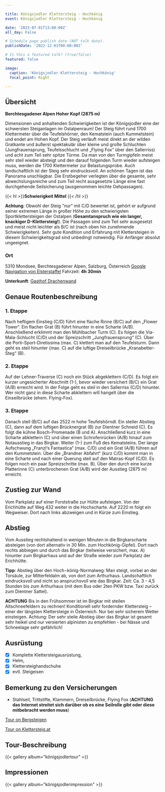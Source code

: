 ```yaml
---

title: Königsjodler Klettersteig - Hochkönig
event: Königsjodler Klettersteig - Hochkönig

date: '2023-07-01T13:00:00Z'
all_day: False

# Schedule page publish date (NOT talk date).
publishDate: '2022-12-01T00:00:00Z'

# Is this a featured talk? (true/false)
featured: false

image:
  caption: 'Königsjodler Klettersteig - Hochkönig'
  focal_point: Right

---
```


## Übersicht
**Berchtesgadener Alpen Hoher Kopf (2875 m)**

Dimensionen und anhaltenden Schwierigkeiten ist der Königsjodler eine der schwersten Steiganlagen im Ostalpenraum! Der Steig führt rund 1700 Klettermeter über die Teufelshörner, den Kematstein (auch Kummetstein) und endet am Hohen Kopf. Der Steig verläuft meist direkt an der wilden Gratkante und äußerst spektakulär über kleine und große Schluchten (Jungfrauensprung, Teufelsschlucht und „Flying Fox“ über den Sallerriss) und acht zum Teil sehr spitze Türme. Da man von den Turmgipfeln meist sehr steil wieder absteigt und den darauf folgenden Turm wieder aufsteigen muss, werden die 1700 Klettermeter zur Belastungsprobe. Auch landschaftlich ist der Steig sehr eindrucksvoll. An schönen Tagen ist das Panorama unschlagbar. Die Erstbegeher verlegten über die gesamte, sehr abwechslungsreiche und zum Teil recht ausgesetzte Länge eine fast durchgehende Seilsicherung (ausgenommen leichte Gehpassagen).

{{< hl >}}**Schwierigkeit Mittel** {{< /hl >}}

**Achtung**: Obwohl der Steig "nur" mit C/D bewertet ist, gehört er aufgrund seiner extremen Länge in großer Höhe zu den schwierigsten Sportklettersteigen der Ostalpen (**Gesamtanspruch wie ein langer, knackiger D-Klettersteig!**). Die Passagen sind zum Teil sehr ausgesetzt und meist nicht leichter als B/C ist (nach oben hin zunehmende Schwierigkeiten). Sehr gute Kondition und Erfahrung mit Klettersteigen in diesem Schwierigkeitsgrad sind unbedingt notwendig. Für Anfänger absolut ungeeignet.

### Ort
5310 Mondsee, Berchtesgadener Alpen, Salzburg, Österreich
[Google Navigation von Elsterstaffel](https://goo.gl/maps/5DTYUiD4uSEvn1Uu7)
Fahrzeit: **4h 30min**

**Unterkunft**: [Gasthof Drachenwand](https://www.drachenwand.at/)


## Genaue Routenbeschreibung

### 1. Etappe
Nach heftigem Einstieg (C/D) führt eine flache Rinne (B/C) auf den „Flower Tower“. Ein flacher Grat (B) führt hinunter in eine Scharte (A/B). Anschließend erklimmt man den Mühlbacher Turm (C). Es folgen die Via-Mala-Schlucht (C/D) und der Spreizschritt „Jungfrauensprung“ (C). Über die Porti-Sport-Diretissima (max. C) klettert man auf den Teufelsturm. Dann geht es steil hinunter (max. C) auf die luftige Dreiseilbrücke „Kranabetter-Steg“ (B). 
### 2. Etappe
Auf der Lehner-Traverse (C) noch ein Stück abgeklettern (C/D). Es folgt ein kurzer ungesicherter Abschnitt (1-), bevor wieder versichert (B/C) ein Grat (A/B) erreicht wird. In der Folge geht es steil in den Sallerriss (C/D) hinunter. Wer nicht ganz in diese Scharte abklettern will hangelt über die Einseilbrücke (ehem. Flying-Fox). 
### 3. Etappe
Danach steil (B/C) auf das 2522 m hohe Teufelshörndl. Ein steiler Abstieg (C), dann auf dem luftigen Brücknergrat (B) zur Dientner Schneid (C). Es folgt die kühne Bosch-Promenade (B und A). Anschließend kurz in eine Scharte abklettern (C) und über einen Schrofenrücken (A/B) hinauf zum Notausstieg in das Birgkar. Weiter (1-) zum Fuß des Kematsteins. Der lange Aufschwung „Franzl‘s Fantastica“ (max. C/D) und ein Grat (A/B) führen auf den Kummetstein. Über die „Brandner Abfahrt“ (kurz C/D) kommt man in eine Scharte und nach einer Querung steil auf den Matras-Kopf (C/D). Es folgen noch ein paar Spreizschritte (max. B). Über den durch eine kurze Platterinne (C) unterbrochenen Grat (A/B) wird der Ausstieg (2875 m) erreicht. 

## Zustieg zur Wand
Vom Parkplatz auf einer Forststraße zur Hütte aufsteigen. Von der Erichhütte auf Weg 432 weiter in die Hochscharte. Auf 2220 m folgt ein Wegweiser. Dort nach links abzweigen und in Kürze zum Einstieg.

## Abstieg
Vom Ausstieg rechtshaltend in wenigen Minuten in die Birgkarscharte absteigen (von dort alternativ in 30 Min. zum Hochkönig-Gipfel). Dort nach rechts abbiegen und durch das Birgkar (teilweise versichert, max. A) hinunter zum Birgkarhaus und auf der Straße wieder zum Parkplatz der Erichhütte. 

**Tipp**: Abstieg über den Hoch¬könig-Normalweg: Man steigt, vorbei an der Torsäule, zur Mitterfeldalm ab, von dort zum Arthurhaus. Landschaftlich eindrucksvoll und nicht so anspruchsvoll wie das Birgkar. Zeit: Ca. 3 - 4,5 Stunden bis zum Arthurhaus (mit dem Bus oder 2ten PKW bzw. Taxi zurück zum Dientner Sattel).


**ACHTUNG** Bis in den Frühsommer ist im Birgkar mit steilen Altschneefeldern zu rechnen! Konditionell sehr fordernder Klettersteig – einer der längsten Klettersteige in Österreich. Nur bei sehr sicherem Wetter einsteigen. Achtung: Der sehr steile Abstieg über das Birgkar ist gesamt sehr heikel und nur versierten alpinisten zu empfehlen - bei Nässe und Schneelage sehr gefährlich!  
## Ausrüstung
- [x] Komplette Klettersteigausrüstung, 
- [x] Helm,
- [x] Klettersteighandschuhe
- [x] evtl. Steigeisen

## Bemerkung zu den Versicherungen
- Stahlseil, Trittstifte, Klammern, Dreiseilbrücke, Flying Fox (**ACHTUNG das Internet streitet sich darüber ob es eine Seilrolle gibt oder diese mitbebracht werden muss**)

[Tour on Bergsteigen](https://www.bergsteigen.com/touren/klettersteig/drachenwand-klettersteig/)

[Tour on Klettersteig.at](http://drachenwand-klettersteig.at/)

## Tour-Beschreibung

{{< gallery album="königsjodlertour" >}}


## Impressionen

{{< gallery album="königsjodlerimpression" >}}